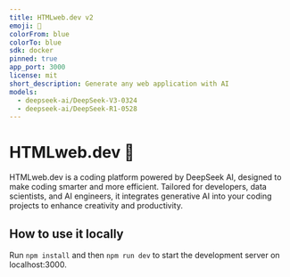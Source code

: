 ```yaml
---
title: HTMLweb.dev v2
emoji: 🐳
colorFrom: blue
colorTo: blue
sdk: docker
pinned: true
app_port: 3000
license: mit
short_description: Generate any web application with AI
models:
  - deepseek-ai/DeepSeek-V3-0324
  - deepseek-ai/DeepSeek-R1-0528
---
```


# HTMLweb.dev 🐳

HTMLweb.dev is a coding platform powered by DeepSeek AI, designed to make coding smarter and more efficient. Tailored for developers, data scientists, and AI engineers, it integrates generative AI into your coding projects to enhance creativity and productivity.

## How to use it locally

Run `npm install` and then `npm run dev` to start the development server on localhost:3000.
